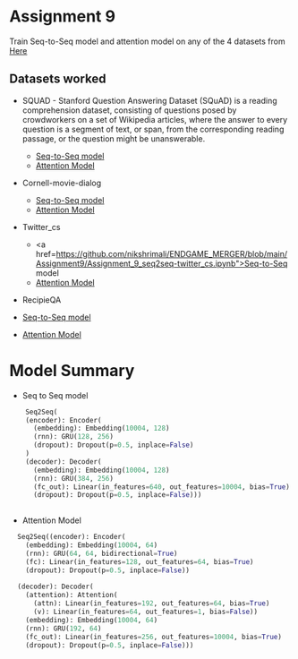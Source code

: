 
# Assignment 9

Train Seq-to-Seq model and attention model on any of the 4 datasets from <a href="https://kili-technology.com/blog/chatbot-training-datasets/"> Here </a>

## Datasets worked


- SQUAD - Stanford Question Answering Dataset (SQuAD) is a reading comprehension dataset, consisting of questions posed by crowdworkers on a set of Wikipedia articles, where the answer to every question is a segment of text, or span, from the corresponding reading passage, or the question might be unanswerable.

  - <a href="https://github.com/nikshrimali/ENDGAME_MERGER/blob/main/Assignment9/SQUAD_SEQ2SEQ.ipynb">Seq-to-Seq model</a>
  - <a href="https://github.com/nikshrimali/ENDGAME_MERGER/blob/main/Assignment9/SQUAD-Attention.ipynb">Attention Model</a>
  
- Cornell-movie-dialog

  - <a href="https://github.com/nikshrimali/ENDGAME_MERGER/blob/main/Assignment9/Assignment_9_seq2seq-cornell-movie-dialog.ipynb">Seq-to-Seq model</a>
  - <a href="https://github.com/nikshrimali/ENDGAME_MERGER/blob/main/Assignment9/Assignment_9-seq2seq-with-attention-cornell-movie-dialog.ipynb">Attention Model</a>
  
- Twitter_cs

  - <a href=https://github.com/nikshrimali/ENDGAME_MERGER/blob/main/Assignment9/Assignment_9_seq2seq-twitter_cs.ipynb">Seq-to-Seq model</a>
  - <a href="https://github.com/nikshrimali/ENDGAME_MERGER/blob/main/Assignment9/Assignment_9-seq2seq-with-attention-twitter_cs.ipynb">Attention Model</a>
  
 - RecipieQA
  - <a href="https://github.com/nikshrimali/ENDGAME_MERGER/blob/main/Assignment9/SQUAD_SEQ2SEQ.ipynb">Seq-to-Seq model</a>
  - <a href="https://github.com/nikshrimali/ENDGAME_MERGER/blob/main/Assignment9/RecipieQA_ENDS9_M1.ipynb">Attention Model</a>
  
  # Model Summary
  
  - Seq to Seq model
```python
    Seq2Seq(
    (encoder): Encoder(
      (embedding): Embedding(10004, 128)
      (rnn): GRU(128, 256)
      (dropout): Dropout(p=0.5, inplace=False)
    )
    (decoder): Decoder(
      (embedding): Embedding(10004, 128)
      (rnn): GRU(384, 256)
      (fc_out): Linear(in_features=640, out_features=10004, bias=True)
      (dropout): Dropout(p=0.5, inplace=False)))
 
```
  
- Attention Model

```python
  Seq2Seq((encoder): Encoder(
    (embedding): Embedding(10004, 64)
    (rnn): GRU(64, 64, bidirectional=True)
    (fc): Linear(in_features=128, out_features=64, bias=True)
    (dropout): Dropout(p=0.5, inplace=False))
    
  (decoder): Decoder(
    (attention): Attention(
      (attn): Linear(in_features=192, out_features=64, bias=True)
      (v): Linear(in_features=64, out_features=1, bias=False))
    (embedding): Embedding(10004, 64)
    (rnn): GRU(192, 64)
    (fc_out): Linear(in_features=256, out_features=10004, bias=True)
    (dropout): Dropout(p=0.5, inplace=False)))
 
```
  
